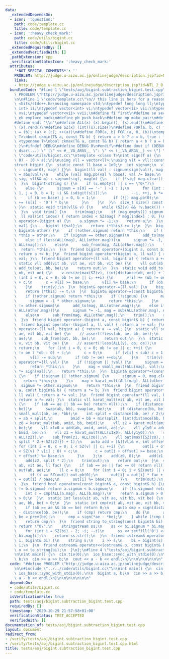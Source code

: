 ```yaml
---
data:
  _extendedDependsOn:
  - icon: ':question:'
    path: code/template.cc
    title: code/template.cc
  - icon: ':heavy_check_mark:'
    path: code/utils/bigint.cc
    title: code/utils/bigint.cc
  _extendedRequiredBy: []
  _extendedVerifiedWith: []
  _pathExtension: cpp
  _verificationStatusIcon: ':heavy_check_mark:'
  attributes:
    '*NOT_SPECIAL_COMMENTS*': ''
    PROBLEM: http://judge.u-aizu.ac.jp/onlinejudge/description.jsp?id=NTL_2_B
    links:
    - http://judge.u-aizu.ac.jp/onlinejudge/description.jsp?id=NTL_2_B
  bundledCode: "#line 1 \"tests/aoj/bigint.subtraction_bigint.test.cpp\"\n#define\
    \ PROBLEM \"http://judge.u-aizu.ac.jp/onlinejudge/description.jsp?id=NTL_2_B\"\
    \n\n#line 1 \"code/template.cc\"\n// this line is here for a reason\n#include\
    \ <bits/stdc++.h>\nusing namespace std;\ntypedef long long ll;\ntypedef pair<int,\
    \ int> ii;\ntypedef vector<int> vi;\ntypedef vector<ii> vii;\ntypedef vector<vi>\
    \ vvi;\ntypedef vector<vii> vvii;\n#define fi first\n#define se second\n#define\
    \ eb emplace_back\n#define pb push_back\n#define mp make_pair\n#define mt make_tuple\n\
    #define endl '\\n'\n#define ALL(x) (x).begin(), (x).end()\n#define RALL(x) (x).rbegin(),\
    \ (x).rend()\n#define SZ(x) (int)(x).size()\n#define FOR(a, b, c) for (auto a\
    \ = (b); (a) < (c); ++(a))\n#define F0R(a, b) FOR (a, 0, (b))\ntemplate <typename\
    \ T>\nbool ckmin(T& a, const T& b) { return a > b ? a = b, true : false; }\ntemplate\
    \ <typename T>\nbool ckmax(T& a, const T& b) { return a < b ? a = b, true : false;\
    \ }\n#ifndef DEBUG\n#define DEBUG 0\n#endif\n#define dout if (DEBUG) cerr\n#define\
    \ dvar(...) \" [\" << #__VA_ARGS__ \": \" << (__VA_ARGS__) << \"] \"\n#line 2\
    \ \"code/utils/bigint.cc\"\ntemplate <class T>\nint sign(T a) {\n  return (a >\
    \ 0) - (0 > a);\n}\nusing vll = vector<ll>;\nusing vit = vll::const_iterator;\n\
    struct bigint {\n  static const ll base = 1e9;\n  int signum;\n  vll mag;\n  bigint()\
    \ : signum(0), mag() {}\n  bigint(ll val) : signum(sign(val)), mag() {\n    val\
    \ = abs(val);\n    while (val) mag.pb(val % base), val /= base;\n  }\n  bigint(int\
    \ sig, vll&& m) : signum(sig), mag(m) {\n    if (!sig) mag.clear();\n    trim();\n\
    \  }\n  bigint(string s) {\n    if (s.empty() || s == \"0\")\n      signum = 0;\n\
    \    else {\n      signum = s[0] == '-' ? -1 : 1;\n      for (int i = SZ(s) -\
    \ 1, j = 0, b = 1; ~i && isdigit(s[i]);\n           --i, ++j, b *= 10) {\n   \
    \     if (b == base) j = 0, b = 1;\n        if (!j) mag.pb(0);\n        mag.back()\
    \ += (s[i] - '0') * b;\n      }\n    }\n  }\n  size_t size() const { return mag.size();\
    \ }\n  static void trim(vll& v) {\n    while (SZ(v) && !v.back()) v.pop_back();\n\
    \  }\n  void trim() {\n    trim(mag);\n    if (mag.empty()) signum = 0;\n  }\n\
    \  ll val(int index) { return index < SZ(mag) ? mag[index] : 0; }\n  friend bigint\
    \ operator-(bigint a) {\n    a.signum *= -1;\n    return a;\n  }\n  bigint& operator+=(ll\
    \ val) {\n    bigint t{val};\n    return (*this) += t;\n  }\n  bigint& operator+=(const\
    \ bigint& other) {\n    if (!other.signum) return *this;\n    if (!signum) return\
    \ *this = other;\n    if (signum == other.signum)\n      add_to(mag, ALL(other.mag));\n\
    \    else if (less(ALL(mag), ALL(other.mag)))\n      signum *= -1, mag = sub(ALL(other.mag),\
    \ ALL(mag));\n    else\n      sub_from(mag, ALL(other.mag));\n    trim();\n  \
    \  return *this;\n  }\n  friend bigint operator+(bigint a, const bigint& b) {\
    \ return a += b; }\n  friend bigint operator+(bigint a, ll val) { return a +=\
    \ val; }\n  friend bigint operator+(ll val, bigint a) { return a += val; }\n \
    \ static vll add(vit ab, vit ae, vit bb, vit be) {\n    vll out(ab, ae);\n   \
    \ add_to(out, bb, be);\n    return out;\n  }\n  static void add_to(vll& v, vit\
    \ ob, vit oe) {\n    v.resize(max(SZ(v), (int)distance(ob, oe)) + 1);\n    for\
    \ (int i = 0, c = 0; ob != oe || c; ++i) {\n      v[i] += (ob != oe ? *ob : 0)\
    \ + c;\n      c = v[i] >= base;\n      v[i] %= base;\n      if (ob != oe) ++ob;\n\
    \    }\n    trim(v);\n  }\n  bigint& operator-=(ll val) {\n    bigint t{val};\n\
    \    return (*this) -= t;\n  }\n  bigint& operator-=(const bigint& other) {\n\
    \    if (!other.signum) return *this;\n    if (!signum) {\n      mag = other.mag;\n\
    \      signum = -1 * other.signum;\n      return *this;\n    }\n    if (signum\
    \ != other.signum)\n      add_to(mag, ALL(other.mag));\n    else if (less(ALL(mag),\
    \ ALL(other.mag)))\n      signum *= -1, mag = sub(ALL(other.mag), ALL(mag));\n\
    \    else\n      sub_from(mag, ALL(other.mag));\n    trim();\n    return *this;\n\
    \  }\n  friend bigint operator-(bigint a, const bigint& b) { return a -= b; }\n\
    \  friend bigint operator-(bigint a, ll val) { return a -= val; }\n  friend bigint\
    \ operator-(ll val, bigint a) { return a -= val; }\n  static vll sub(vit ab, vit\
    \ ae, vit bb, vit be) {\n    // assert(!less(ab, ae, bb, be));\n    vll out(ab,\
    \ ae);\n    sub_from(out, bb, be);\n    return out;\n  }\n  static void sub_from(vll&\
    \ v, vit ob, vit oe) {\n    // assert(!less(ALL(v), ob, oe));\n    if (ob == oe)\
    \ return;\n    for (int i = 0, c = 0; ob != oe || c; ++i) {\n      ll sub = (ob\
    \ != oe ? *ob : 0) + c;\n      c = 0;\n      if (v[i] < sub) c = 1, v[i] += base;\n\
    \      v[i] -= sub;\n      if (ob != oe) ++ob;\n    }\n    trim(v);\n  }\n  bigint&\
    \ operator*=(ll val) {\n    if (!signum || !val) {\n      signum = 0, mag.clear();\n\
    \      return *this;\n    }\n    mag = small_mult(ALL(mag), val);\n    signum\
    \ *= sign(val);\n    return *this;\n  }\n  bigint& operator*=(const bigint& other)\
    \ {\n    if (!signum || !other.signum) {\n      signum = 0, mag.clear();\n   \
    \   return *this;\n    }\n    mag = karat_mult(ALL(mag), ALL(other.mag));\n  \
    \  signum *= other.signum;\n    return *this;\n  }\n  friend bigint operator*(bigint\
    \ a, const bigint& b) { return a *= b; }\n  friend bigint operator*(bigint a,\
    \ ll val) { return a *= val; }\n  friend bigint operator*(ll val, bigint a) {\
    \ return a *= val; }\n  static vll karat_mult(vit ab, vit ae, vit bb, vit be)\
    \ {\n    if (ab == ae || bb == be) return vll();\n    if (distance(ab, ae) < distance(bb,\
    \ be))\n      swap(ab, bb), swap(ae, be);\n    if (distance(bb, be) == 1) return\
    \ small_mult(ab, ae, *bb);\n    int split = distance(ab, ae) / 2;\n    vit amid\
    \ = ab + split,\n        bmid = bb + min(split, (int)distance(bb, be));\n    vll\
    \ z0 = karat_mult(ab, amid, bb, bmid);\n    vll z2 = karat_mult(amid, ae, bmid,\
    \ be);\n    vll x1x0 = add(ab, amid, amid, ae);\n    vll y1y0 = add(bb, bmid,\
    \ bmid, be);\n    vll z1 = karat_mult(ALL(x1x0), ALL(y1y0));\n    sub_from(z1,\
    \ ALL(z2));\n    sub_from(z1, ALL(z0));\n    vll out(max({SZ(z0), split + SZ(z1),\
    \ split * 2 + SZ(z2)}) + 1);\n    auto add = [&](vll& v, int offset) {\n     \
    \ for (int i = 0, c = 0; i < SZ(v) || c; ++i) {\n        out[i + offset] += (i\
    \ < SZ(v) ? v[i] : 0) + c;\n        c = out[i + offset] >= base;\n        out[i\
    \ + offset] %= base;\n      }\n    };\n    add(z0, 0);\n    add(z1, split);\n\
    \    add(z2, split * 2);\n    trim(out);\n    return out;\n  }\n  static vll small_mult(vit\
    \ ab, vit ae, ll fac) {\n    if (ab == ae || fac == 0) return vll();\n    vll\
    \ out(ab, ae);\n    ll c = 0;\n    for (int i = 0; i < SZ(out) || c; ++i) {\n\
    \      if (i == SZ(out)) out.pb(0);\n      out[i] = out[i] * fac + c;\n      c\
    \ = out[i] / base;\n      out[i] %= base;\n    }\n    trim(out);\n    return out;\n\
    \  }\n  friend bool operator<(const bigint& a, const bigint& b) {\n    if (a.signum\
    \ != b.signum) return a.signum < b.signum;\n    if (!a.signum) return false;\n\
    \    int c = cmp(ALL(a.mag), ALL(b.mag));\n    return a.signum > 0 ? c < 0 : c\
    \ > 0;\n  }\n  static int less(vit ab, vit ae, vit bb, vit be) {\n    return cmp(ab,\
    \ ae, bb, be) < 0;\n  }\n  static int cmp(vit ab, vit ae, vit bb, vit be) {\n\
    \    if (ab == ae && bb == be) return 0;\n    auto cmp = sign(distance(ab, ae)\
    \ - distance(bb, be));\n    if (cmp) return cmp;\n    do {\n      ae = prev(ae),\
    \ be = prev(be);\n      cmp = sign(*ae - *be);\n    } while (!cmp && ae != ab);\n\
    \    return cmp;\n  }\n  friend string to_string(const bigint& bi) {\n    if (!bi.signum)\
    \ return \"0\";\n    stringstream ss;\n    ss << bi.signum * bi.mag.back();\n\
    \    for (int i = SZ(bi) - 2; ~i; --i)\n      ss << setfill('0') << setw(9) <<\
    \ bi.mag[i];\n    return ss.str();\n  }\n  friend istream& operator>>(istream&\
    \ i, bigint& bi) {\n    string s;\n    i >> s;\n    bi = bigint(s);\n    return\
    \ i;\n  }\n  friend ostream& operator<<(ostream& o, const bigint& bi) {\n    return\
    \ o << to_string(bi);\n  }\n};\n#line 4 \"tests/aoj/bigint.subtraction_bigint.test.cpp\"\
    \n\nint main() {\n  cin.tie(0);\n  ios_base::sync_with_stdio(0);\n\n  bigint a,\
    \ b;\n  cin >> a >> b;\n  cout << a - b << endl;\n}\n\n\n\n\n\n\n"
  code: "#define PROBLEM \"http://judge.u-aizu.ac.jp/onlinejudge/description.jsp?id=NTL_2_B\"\
    \n\n#include \"../../code/utils/bigint.cc\"\n\nint main() {\n  cin.tie(0);\n \
    \ ios_base::sync_with_stdio(0);\n\n  bigint a, b;\n  cin >> a >> b;\n  cout <<\
    \ a - b << endl;\n}\n\n\n\n\n\n\n"
  dependsOn:
  - code/utils/bigint.cc
  - code/template.cc
  isVerificationFile: true
  path: tests/aoj/bigint.subtraction_bigint.test.cpp
  requiredBy: []
  timestamp: '2020-10-29 21:57:58+01:00'
  verificationStatus: TEST_ACCEPTED
  verifiedWith: []
documentation_of: tests/aoj/bigint.subtraction_bigint.test.cpp
layout: document
redirect_from:
- /verify/tests/aoj/bigint.subtraction_bigint.test.cpp
- /verify/tests/aoj/bigint.subtraction_bigint.test.cpp.html
title: tests/aoj/bigint.subtraction_bigint.test.cpp
---
```

